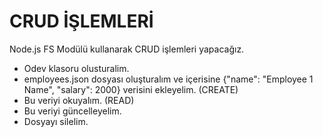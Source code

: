 # CRUD  İŞLEMLERİ

Node.js FS Modülü kullanarak CRUD işlemleri yapacağız.

* Odev klasoru olusturalim.
* employees.json dosyası oluşturalım ve içerisine {"name": "Employee 1 Name", "salary": 2000} verisini ekleyelim. (CREATE)
* Bu veriyi okuyalım. (READ)
* Bu veriyi güncelleyelim.
* Dosyayı silelim.